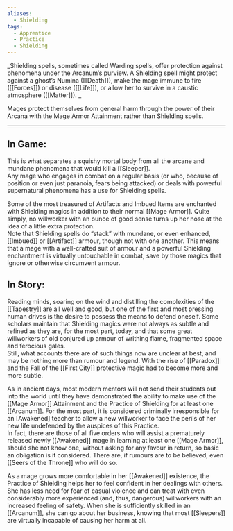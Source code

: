 ```yaml
---
aliases:
  - Shielding
tags:
  - Apprentice
  - Practice
  - Shielding
---
```


_Shielding spells, sometimes called Warding spells, offer protection against phenomena under the Arcanum’s purview. A Shielding spell might protect against a ghost’s Numina ([[Death]]), make the mage immune to fire ([[Forces]]) or disease ([[Life]]), or allow her to survive in a caustic atmosphere ([[Matter]]). _

Mages protect themselves from general harm through the power of their Arcana with the Mage Armor Attainment rather than Shielding spells.

---

## In Game:

This is what separates a squishy mortal body from all the arcane and mundane phenomena that would kill a [[Sleeper]].\
Any mage who engages in combat on a regular basis (or who, because of position or even just paranoia, fears being attacked) or deals with powerful supernatural phenomena has a use for Shielding spells.

Some of the most treasured of Artifacts and Imbued Items are enchanted with Shielding magics in addition to their normal [[Mage Armor]]. Quite simply, no willworker with an ounce of good sense turns up her nose at the idea of a little extra protection.\
Note that Shielding spells do “stack” with mundane, or even enhanced, [[Imbued]] or [[Artifact]] armour, though not with one another. This means that a mage with a well-crafted suit of armour and a powerful Shielding enchantment is virtually untouchable in combat, save by those magics that ignore or otherwise circumvent armour.

## In Story:

Reading minds, soaring on the wind and distilling the complexities of the [[Tapestry]] are all well and good, but one of the first and most pressing human drives is the desire to possess the means to defend oneself. Some scholars maintain that Shielding magics were not always as subtle and refined as they are, for the most part, today, and that some great willworkers of old conjured up armour of writhing flame, fragmented space and ferocious gales.\
Still, what accounts there are of such things now are unclear at best, and may be nothing more than rumour and legend. With the rise of [[Paradox]] and the Fall of the [[First City]] protective magic had to become more and more subtle.

As in ancient days, most modern mentors will not send their students out into the world until they have demonstrated the ability to make use of the [[Mage Armor]] Attainment and the Practice of Shielding for at least one [[Arcanum]]. For the most part, it is considered criminally irresponsible for an [Awakened] teacher to allow a new willworker to face the perils of her new life undefended by the auspices of this Practice.\
In fact, there are those of all five orders who will assist a prematurely released newly [[Awakened]] mage in learning at least one [[Mage Armor]], should she not know one, without asking for any favour in return, so basic an obligation is it considered. There are, if rumours are to be believed, even [[Seers of the Throne]] who will do so.

As a mage grows more comfortable in her [[Awakened]] existence, the Practice of Shielding helps her to feel confident in her dealings with others. She has less need for fear of casual violence and can treat with even considerably more experienced (and, thus, dangerous) willworkers with an increased feeling of safety. When she is sufficiently skilled in an [[Arcanum]], she can go about her business, knowing that most [[Sleepers]] are virtually incapable of causing her harm at all.